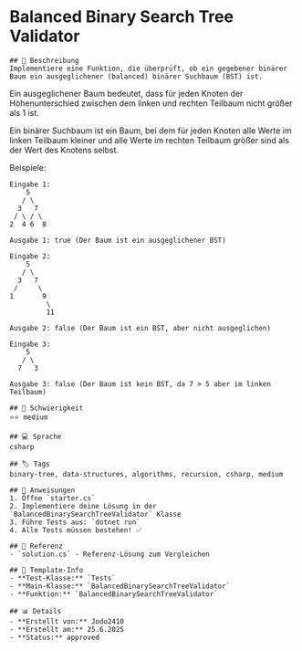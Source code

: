 # Balanced Binary Search Tree Validator

    ## 📝 Beschreibung
    Implementiere eine Funktion, die überprüft, ob ein gegebener binärer Baum ein ausgeglichener (balanced) binärer Suchbaum (BST) ist.

Ein ausgeglichener Baum bedeutet, dass für jeden Knoten der Höhenunterschied zwischen dem linken und rechten Teilbaum nicht größer als 1 ist.

Ein binärer Suchbaum ist ein Baum, bei dem für jeden Knoten alle Werte im linken Teilbaum kleiner und alle Werte im rechten Teilbaum größer sind als der Wert des Knotens selbst.

Beispiele:

```
Eingabe 1: 
    5
   / \
  3   7
 / \ / \
2  4 6  8

Ausgabe 1: true (Der Baum ist ein ausgeglichener BST)

Eingabe 2:
    5
   / \
  3   7
 /     \
1       9
         \
         11

Ausgabe 2: false (Der Baum ist ein BST, aber nicht ausgeglichen)

Eingabe 3:
    5
   / \
  7   3

Ausgabe 3: false (Der Baum ist kein BST, da 7 > 5 aber im linken Teilbaum)
```

    ## 🎯 Schwierigkeit
    ⭐⭐ medium

    ## 💻 Sprache
    csharp

    ## 🏷️ Tags
    binary-tree, data-structures, algorithms, recursion, csharp, medium

    ## 🚀 Anweisungen
    1. Öffne `starter.cs`
    2. Implementiere deine Lösung in der `BalancedBinarySearchTreeValidator` Klasse
    3. Führe Tests aus: `dotnet run`
    4. Alle Tests müssen bestehen! ✅

    ## 📖 Referenz
    - `solution.cs` - Referenz-Lösung zum Vergleichen

    ## 🔧 Template-Info
    - **Test-Klasse:** `Tests`
    - **Main-Klasse:** `BalancedBinarySearchTreeValidator`
    - **Funktion:** `BalancedBinarySearchTreeValidator`

    ## 📊 Details
    - **Erstellt von:** Jodo2410
    - **Erstellt am:** 25.6.2025
    - **Status:** approved

    
    
